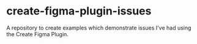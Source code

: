 # create-figma-plugin-issues
A repository to create examples which demonstrate issues I've had using the Create Figma Plugin.
